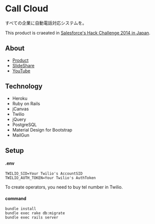 # Call Cloud
すべての企業に自動電話対応システムを。

This product is craeated in [Salesforce's Hack Challenge 2014 in Japan](http://jp.force.com/devzone2014/hackchallenge).

## About
- [Product](https://callcloud.herokuapp.com/)
- [SlideShare](http://www.slideshare.net/honmadayo/call-cloud)
- [YouTube](https://www.youtube.com/watch?v=2K2XR2cXl8w)

## Technology
- Heroku
- Ruby on Rails
- jCanvas
- Twilio
- jQuery
- PostgreSQL
- Material Design for Bootstrap
- MailGun

## Setup
#### .env 

```
TWILIO_SID=Your Twilio's AccountSID
TWILIO_AUTH_TOKEN=Your Twilio's AuthToken
```

To create operators, you need to buy tel number in Twilio.

#### command

```
bundle install
bundle exec rake db:migrate
bundle exec rails server
```

